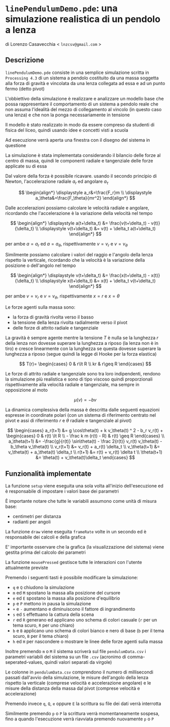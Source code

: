 # `linePendulumDemo.pde`: una simulazione realistica di un pendolo a lenza
di Lorenzo Casavecchia < `lnzcsv@gmail.com` >

## Descrizione
`linePendulumDemo.pde` consiste in una semplice simulazione scritta in `Processing 4.3` di un sistema a pendolo costituito da una massa soggetta alla forza di gravità e vincolata da una lenza collegata ad essa e ad un punto fermo (detto pivot) 

L'obbiettivo della simulazione è realizzare e analizzare un modello base che possa rappresentare il comportamento di un sistema a pendolo reale che non assuma l'idealità del mezzo di collegamento al vincolo (in questo caso una lenza) e che non la ponga necessariamente in tensione 

Il modello è stato realizzato in modo da essere compreso da studenti di fisica del liceo, quindi usando idee e concetti visti a scuola

Ad esecuzione verrà aperta una finestra con il disegno del sistema in questione

La simulazione è stata implementata considerando il bilancio delle forze al
centro di massa, quindi le componenti radiale e tangenziale delle forze
applicate su di essa

Dal valore della forza è possibile ricavare. usando il secondo principio di Newton, l'accelerazione radiale $a_r$ ed angolare $a_\tau$

$$
\begin{align*}
	\displaystyle a_r&=\frac{F_r}m \\
	\displaystyle a_\theta&=\frac{F_\theta}{mr^2}
\end{align*}
$$

Dalle accelerazioni possiamo calcolare le velocità radiale e angolare, ricordando che l'accelerazione è la variazione della velocità nel tempo

$$
\begin{align*}
    \displaystyle a(t+\delta_t) &= \frac{v(t+\delta_t) - v(t)}{\delta_t} \\
    \displaystyle v(t+\delta_t) &= v(t) + \delta_t a(t+\delta_t)
\end{align*}
$$

per ambe $a=a_r$ ed $a=a_\theta$, rispettivamente $v=v_r$ e $v=v_\theta$

Similmente possiamo calcolare i valori del raggio e l'angolo della lenza rispetto la verticale, ricordando che la velocità è la variazione della posizione o dell'angolo nel tempo

$$
\begin{align*}
	\displaystyle v(t+\delta_t) &= \frac{x(t+\delta_t) - x(t)}{\delta_t} \\
 	\displaystyle x(t+\delta_t) &= x(t) + \delta_t v(t+\delta_t)
\end{align*}
$$

per ambe $v=v_r$ e $v=v_\theta$, rispettivamente $x=r$ e $x=\theta$

Le forze agenti sulla massa sono:
- la forza di gravità rivolta verso il basso
- la tensione della lenza rivolta radialmente verso il pivot
- delle forze di attrito radiale e tangenziale

La gravità è sempre agente mentre la tensione $T$ è nulla se la lunghezza $r$ della lenza non dovesse superare la lunghezza a riposo (la lenza non è in tiro) e cresce linearmente con la lunghezza se questa dovesse superare la lunghezza a riposo (segue quindi la legge di Hooke per la forza elastica)

$$
T(r)=
\begin{cases}
	0 & r\lt R \\
	kr & r\geq R
\end{cases}
$$

Le forze di attrito radiale e tangenziale sono tra loro indipendenti, rendono la simulazione più realistica e sono di tipo viscoso quindi proporzionali rispettivamente alla velocità radiale e tangenziale, ma sempre in opposizione al moto 

$$
\mu(v)=-bv
$$

La dinamica complessiva della massa è descritta dalle seguenti equazioni espresse in coordinate polari (con un sistema di riferimento centrato nel pivot e assi di riferimento $r$ e $\theta$ radiale e tangenziale al pivot)

$$
\begin{cases}
	 a_r(t+1)
 		&= g \cos\theta(t)
   		+ k v_\theta(t) ^ 2
        - b_r v_r(t) 
 		+ \begin{cases}
   			0 &  r(t) \lt R \\
   			- \frac k m (r(t) - R) & r(t) \geq R
      		\end{cases} \\
	a_\theta(t+1)
  		&= -\frac{g}{r(t)} \sin\theta(t)
    		- \frac 2{r(t)} v_r(t) v_\theta(t)
      		- b_\theta v_\theta(t) \\
	v_r(t+1)
 		&= v_r(t) + a_r(t) \delta_t \\
   	v_\theta(t+1)
    		&= v_\theta(t) + a_\theta(t) \delta_t \\
      	r(t+1)
       		&= r(t) + v_r(t) \delta t \\
	\theta(t+1)
 		&= \theta(t) + v_\theta(t)\delta_t
\end{cases}
$$

## Funzionalità implementate
La funzione `setup` viene eseguita una sola volta all'inizio dell'esecuzione ed è responsabile di impostare i valori base dei parametri

È importante notare che tutte le variabili assumono come unità di misura base:
- centimetri per distanza
- radianti per angoli

La funzione `draw` viene eseguita `frameRate` volte in un secondo ed è responsabile dei calcoli e della grafica

E' importante osservare che la grafica (la visualizzazione del sistema) viene gestita prima del calcolo dei parametri

La funzione `mousePressed` gestisce tutte le interazioni con l'utente attualmente previste

Premendo i seguenti tasti è possibile modificare la simulazione:
- `q` e `Q` chiudono la simulazione
- `m` ed `M` spostano la massa alla posizione del cursore
- `e` ed `E` spostano la massa alla posizione d'equilibrio
- `p` e `P` mettono in pausa la simulazione
- `+` e `-` aumentano e diminuiscono il fattore di ingrandimento
- `s` ed `S` effettuano la cattura della scena
- `r` ed `R` generano ed applicano uno schema di colori casuale (`r` per un tema scuro, `R` per uno chiaro)
- `b` e `B` applicano uno schema di colori bianco e nero di base (`b` per il tema scuro, `B` per il tema chiaro)
- `h` ed `H` per nascondere o mostrare le linee delle forze agenti sulla massa

Inoltre premendo `m` o `M` il sistema scriverà sul file `pendulumData.csv` i parametri variabili del sistema su un file `.csv` (acronimo di comma-seperated-values, quindi valori separati da virgole)

Le colonne in `pendulumData.csv` comprendono il numero di millisecondi passati dall'avvio della simulazione, le misure dell'angolo della lenza rispetto la verticale (comprese velocità e accelerazione angolare) e le misure della distanza della massa dal pivot (comprese velocità e accelerazione)

Premendo invece `q`, `Q`, `e` oppure `E` la scrittura su file dei dati verrà interrotta

Similmente premendo `p` o `P` la scrittura verrà momentaneamente sospesa, fino a quando l'esecuzione verrà riavviata premendo nuovamente `p` o `P`
